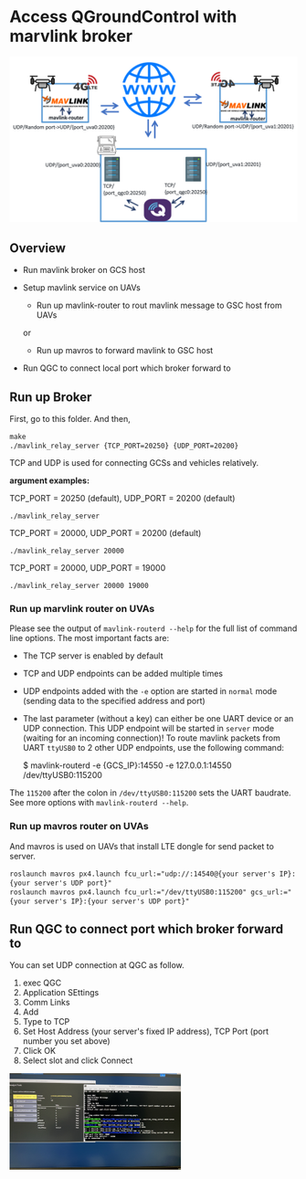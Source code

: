# Access QGroundControl with marvlink broker
<div>
    <img width="600" src="./assets/BROCKER.png">
</div>

## Overview
* Run mavlink broker on GCS host
* Setup mavlink service on UAVs 
  * Run up mavlink-router to rout mavlink message to GSC host from UAVs
  
  or

  * Run up mavros to forward mavlink to GSC host
  
* Run QGC to connect local port which broker forward to

## Run up Broker
First, go to this folder. And then,

    make
    ./mavlink_relay_server {TCP_PORT=20250} {UDP_PORT=20200}

TCP and UDP is used for connecting GCSs and vehicles relatively.

**argument examples:**

TCP_PORT = 20250 (default), UDP_PORT = 20200 (default)

    ./mavlink_relay_server

TCP_PORT = 20000, UDP_PORT = 20200 (default)

    ./mavlink_relay_server 20000

TCP_PORT = 20000, UDP_PORT = 19000

    ./mavlink_relay_server 20000 19000


### Run up marvlink router on UVAs

Please see the output of `mavlink-routerd --help` for the full list of command
line options. The most important facts are:

- The TCP server is enabled by default
- TCP and UDP endpoints can be added multiple times
- UDP endpoints added with the `-e` option are started in `normal` mode
  (sending data to the specified address and port)
- The last parameter (without a key) can either be one UART device or an UDP
  connection. This UDP endpoint will be started in `server` mode (waiting for
  an incoming connection)!
To route mavlink packets from UART `ttyUSB0` to 2 other UDP endpoints, use the
following command:

    $ mavlink-routerd -e {GCS_IP}:14550 -e 127.0.0.1:14550 /dev/ttyUSB0:115200

The `115200` after the colon in `/dev/ttyUSB0:115200` sets the UART baudrate.
See more options with `mavlink-routerd --help`.

### Run up mavros router on UVAs

And mavros is used on UAVs that install LTE dongle for send packet to server.

    roslaunch mavros px4.launch fcu_url:="udp://:14540@{your server's IP}:{your server's UDP port}"
    roslaunch mavros px4.launch fcu_url:="/dev/ttyUSB0:115200" gcs_url:="{your server's IP}:{your server's UDP port}"




## Run QGC to connect port which broker forward to

You can set UDP connection at QGC as follow.

1. exec QGC
2. Application SEttings
3. Comm Links
4. Add
5. Type to TCP
6. Set Host Address (your server's fixed IP address), TCP Port (port number you set above)
7. Click OK
8. Select slot and click Connect

<div>
    <img width="300" src="./assets/broker.JPG">
</div>





